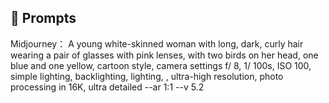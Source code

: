 ## 🧠 Prompts


Midjourney：
A young white-skinned woman with long, dark, curly hair wearing a pair of glasses with pink lenses, with two birds on her head, one blue and one yellow, cartoon style, camera settings f/ 8, 1/ 100s, ISO 100, simple lighting, backlighting, lighting, , ultra-high resolution, photo processing in 16K, ultra detailed --ar 1:1 --v 5.2
